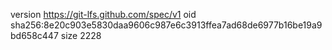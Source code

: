 version https://git-lfs.github.com/spec/v1
oid sha256:8e20c903e5830daa9606c987e6c3913ffea7ad68de6977b16be19a9bd658c447
size 2228
